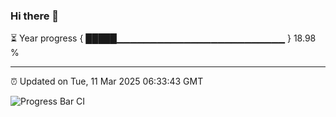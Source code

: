 ### Hi there 👋

⏳ Year progress { █████▁▁▁▁▁▁▁▁▁▁▁▁▁▁▁▁▁▁▁▁▁▁▁▁▁ } 18.98 %

---

⏰ Updated on Tue, 11 Mar 2025 06:33:43 GMT

![Progress Bar CI](https://github.com/DhruviPatel157/GitHub-Actions-Demo/workflows/Progress%20Bar%20CI/badge.svg)
